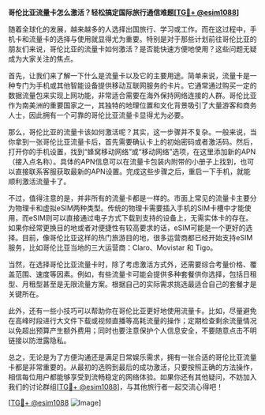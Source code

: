 **哥伦比亚流量卡怎么激活？轻松搞定国际旅行通信难题[[TG💪+ @esim1088](https://t.me/s/esim1088)]**

随着全球化的发展，越来越多的人选择出国旅行、学习或工作。而在这过程中，手机卡和流量卡的选择与使用就显得尤为重要。特别是对于那些计划前往哥伦比亚的朋友们来说，哥伦比亚的流量卡如何激活？是否能快速方便地使用？这些问题无疑成为大家关注的焦点。

首先，让我们来了解一下什么是流量卡以及它的主要用途。简单来说，流量卡是一种专门为手机或其他智能设备提供移动互联网服务的卡片。它通常通过购买一定的数据流量包来实现上网功能，非常适合需要在海外保持网络连接的人群。哥伦比亚作为南美洲的重要国家之一，其独特的地理位置和文化背景吸引了大量游客和商务人士，因此拥有一个可靠的哥伦比亚流量卡显得尤为必要。

那么，哥伦比亚的流量卡该如何激活呢？其实，这一步骤并不复杂。一般来说，当你拿到一张哥伦比亚流量卡后，首先需要确认卡上的初始密码或者激活码。然后，打开你的手机设置，找到“蜂窝移动网络”或“移动网络”选项，在这里添加新的APN（接入点名称）。具体的APN信息可以在流量卡包装内附带的小册子上找到，也可以直接联系客服获取最新的APN设置。完成这些步骤之后，重启一下手机，就能顺利激活流量卡了。

不过，值得注意的是，并非所有的流量卡都是一样的。市面上常见的流量卡主要分为物理卡和虚拟eSIM两种类型。传统的物理卡需要插入手机的SIM卡槽中才能使用，而eSIM则可以直接通过电子方式下载到支持的设备上，无需实体卡的存在。如果你经常更换目的地或者对便捷性有较高要求的话，eSIM可能是一个更好的选择。目前，像哥伦比亚这样的热门旅游目的地，很多运营商都已经开始支持eSIM服务，比如哥伦比亚当地的三大运营商：Claro、Movistar 和 Tigo。

当然，在选择哥伦比亚流量卡时，除了考虑激活方式外，还需要综合考量价格、覆盖范围、速度等因素。例如，有些流量卡可能会提供多种套餐供你选择，包括日租型、月租型甚至是无限流量方案。根据自己的实际需求挑选最适合自己的套餐才是关键所在。

此外，还有一些小技巧可以帮助你在哥伦比亚更好地使用流量卡。比如，尽量避免在高峰时段进行大文件下载或视频直播等高耗流量的操作；定期检查剩余流量情况以免超出预算产生额外费用；同时也要注意保护个人信息安全，不要随意点击不明链接以防泄露隐私。

总之，无论是为了方便沟通还是满足日常娱乐需求，拥有一张合适的哥伦比亚流量卡都是非常重要的。从最初的选购到最后的成功激活，只要按照正确的方法操作，相信每位用户都能够享受到流畅稳定的网络体验。如果你还有其他疑问，不妨加入我们的讨论群组[[TG💪+ @esim1088](https://t.me/s/esim1088)]，与其他旅行者一起交流心得吧！

[[TG💪+ @esim1088](https://t.me/s/esim1088) ![Image](https://i.postimg.cc/4NQfJmqS/Snipaste-2025-05-13-00-14-12.png)]